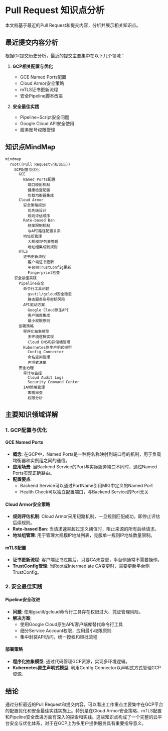 # Pull Request 知识点分析

本文档基于最近的Pull Request和提交内容，分析并展示相关知识点。

## 最近提交内容分析

根据Git提交历史分析，最近的提交主要集中在以下几个领域：

1. **GCP相关配置与优化**
   - GCE Named Ports配置
   - Cloud Armor安全策略
   - mTLS证书更新流程
   - 安全Pipeline脚本改进

2. **安全最佳实践**
   - Pipeline+Script安全问题
   - Google Cloud API安全使用
   - 服务账号权限管理

## 知识点MindMap

```mermaid
mindmap
  root((Pull Request\n知识点))
    GCP配置与优化
      GCE
        Named Ports配置
          端口映射机制
          健康检查配置
          负载均衡器集成
      Cloud Armor
        安全策略规划
          优先级设计
          规则评估顺序
        Rate-based Ban
          频率限制机制
          与API路径配置关系
        地址组管理
          大规模IP列表管理
          地址组集成到规则
      mTLS
        证书更新流程
          客户端证书更新
          平台侧TrustConfig更新
          Fingerprint检查
    安全最佳实践
      Pipeline安全
        命令行工具问题
          gsutil/gcloud安全隐患
          静态服务账号密钥风险
        API驱动方案
          Google Cloud原生API
          客户端库集成
          最小权限原则
      部署策略
        程序化抽象模型
          多环境逻辑实现
          Cloud DNS和存储桶管理
        Kubernetes原生声明式模型
          Config Connector
          命名空间管理
          声明式清单
      安全治理
        审计与监控
          Cloud Audit Logs
          Security Command Center
        IAM策略管理
          策略审查
          权限分析
```

## 主要知识领域详解

### 1. GCP配置与优化

#### GCE Named Ports
- **概念**: 在GCP中，Named Ports是一种将名称映射到端口号的机制，用于负载均衡器和实例组之间的通信。
- **应用场景**: 当Backend Service的Port与实际服务端口不同时，通过Named Ports实现正确路由。
- **配置要点**: 
  - Backend Service可以通过PortName引用MIG中定义的Named Port
  - Health Check可以独立配置端口，与Backend Service的Port无关

#### Cloud Armor安全策略
- **规则评估机制**: Cloud Armor采用短路机制，一旦规则匹配成功，即停止评估后续规则。
- **Rate-based Ban**: 当请求速率超过定义阈值时，阻止来源的所有后续请求。
- **地址组管理**: 用于管理大规模IP地址列表，克服单一规则IP地址数量限制。

#### mTLS配置
- **证书更新流程**: 客户端证书过期后，只要CA未变更，平台侧通常不需要操作。
- **TrustConfig管理**: 当Root或Intermediate CA变更时，需要更新平台侧TrustConfig。

### 2. 安全最佳实践

#### Pipeline安全改进
- **问题**: 使用gsutil/gcloud命令行工具存在权限过大、凭证管理风险。
- **解决方案**: 
  - 使用Google Cloud原生API/客户端库替代命令行工具
  - 细分Service Account权限，应用最小权限原则
  - 集中封装API访问，统一授权和审批流程

#### 部署策略
- **程序化抽象模型**: 通过代码管理GCP资源，实现多环境逻辑。
- **Kubernetes原生声明式模型**: 利用Config Connector以声明式方式管理GCP资源。

## 结论

通过分析最近的Pull Request和提交内容，可以看出工作重点主要集中在GCP平台的配置优化和安全最佳实践实施上。特别是在Cloud Armor安全策略、mTLS配置和Pipeline安全改进方面有深入的探索和实践。这些知识点构成了一个完整的云平台安全与优化体系，对于在GCP上为多用户提供服务具有重要指导意义。